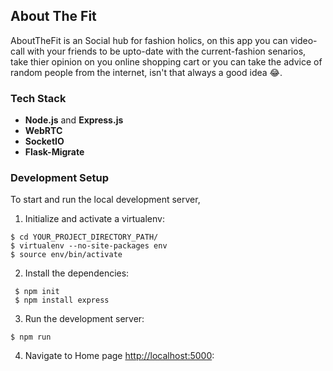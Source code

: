 About The Fit
-----
AboutTheFit is an Social hub for fashion holics, on this app you can video-call with your friends to be upto-date with the current-fashion senarios, take thier opinion on you online shopping cart or you can take the advice of random people from the internet, isn't that always a good idea 😂.

### Tech Stack
* **Node.js** and **Express.js** 
* **WebRTC** 
* **SocketIO** 
* **Flask-Migrate** 





### Development Setup

To start and run the local development server,

1. Initialize and activate a virtualenv:
  ```
  $ cd YOUR_PROJECT_DIRECTORY_PATH/
  $ virtualenv --no-site-packages env
  $ source env/bin/activate
  ```

2. Install the dependencies:
  ```
   $ npm init
   $ npm install express
  ```

3. Run the development server:
  ```
  $ npm run
  ```

4. Navigate to Home page [http://localhost:5000](http://localhost:5000):
